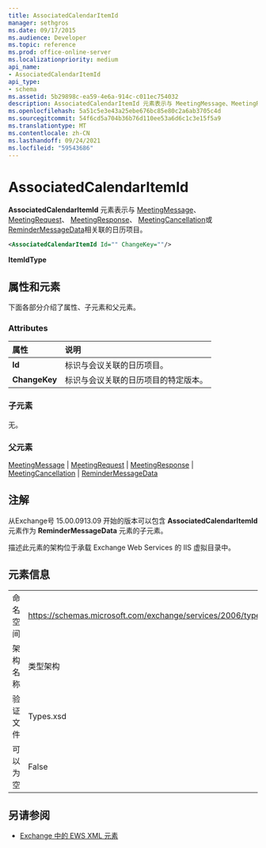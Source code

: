 ```yaml
---
title: AssociatedCalendarItemId
manager: sethgros
ms.date: 09/17/2015
ms.audience: Developer
ms.topic: reference
ms.prod: office-online-server
ms.localizationpriority: medium
api_name:
- AssociatedCalendarItemId
api_type:
- schema
ms.assetid: 5b29898c-ea59-4e6a-914c-c011ec754032
description: AssociatedCalendarItemId 元素表示与 MeetingMessage、MeetingRequest、MeetingResponse、MeetingCancellation 或 ReminderMessageData 关联的日历项目。
ms.openlocfilehash: 5a51c5e3e43a25ebe676bc85e80c2a6ab3705c4d
ms.sourcegitcommit: 54f6cd5a704b36b76d110ee53a6d6c1c3e15f5a9
ms.translationtype: MT
ms.contentlocale: zh-CN
ms.lasthandoff: 09/24/2021
ms.locfileid: "59543686"
---
```

# <a name="associatedcalendaritemid"></a>AssociatedCalendarItemId

**AssociatedCalendarItemId** 元素表示与 [MeetingMessage](meetingmessage.md)、 [MeetingRequest](meetingrequest.md)、 [MeetingResponse](meetingresponse.md)、 [MeetingCancellation](meetingcancellation.md)或 [ReminderMessageData](remindermessagedata.md)相关联的日历项目。
  
```XML
<AssociatedCalendarItemId Id="" ChangeKey=""/>
```

 **ItemIdType**
## <a name="attributes-and-elements"></a>属性和元素

下面各部分介绍了属性、子元素和父元素。
  
### <a name="attributes"></a>Attributes

|**属性**|**说明**|
|:-----|:-----|
|**Id** <br/> |标识与会议关联的日历项目。  <br/> |
|**ChangeKey** <br/> |标识与会议关联的日历项目的特定版本。  <br/> |
   
### <a name="child-elements"></a>子元素

无。
  
### <a name="parent-elements"></a>父元素

[MeetingMessage](meetingmessage.md)  | [MeetingRequest](meetingrequest.md)  | [MeetingResponse](meetingresponse.md)  | [MeetingCancellation](meetingcancellation.md)  | [ReminderMessageData](remindermessagedata.md)
  
## <a name="remarks"></a>注解

从Exchange号 15.00.0913.09 开始的版本可以包含 **AssociatedCalendarItemId** 元素作为 **ReminderMessageData** 元素的子元素。 
  
描述此元素的架构位于承载 Exchange Web Services 的 IIS 虚拟目录中。
  
## <a name="element-information"></a>元素信息

|||
|:-----|:-----|
|命名空间  <br/> |https://schemas.microsoft.com/exchange/services/2006/types  <br/> |
|架构名称  <br/> |类型架构  <br/> |
|验证文件  <br/> |Types.xsd  <br/> |
|可以为空  <br/> |False  <br/> |
   
## <a name="see-also"></a>另请参阅

- [Exchange 中的 EWS XML 元素](ews-xml-elements-in-exchange.md)

